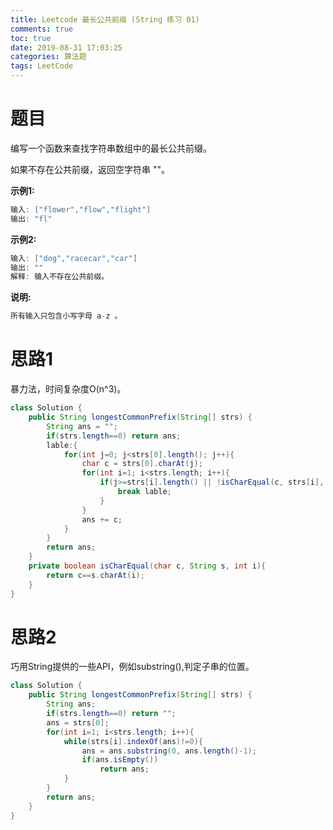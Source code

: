 ```yaml
---
title: Leetcode 最长公共前缀 (String 练习 01)
comments: true
toc: true
date: 2019-08-31 17:03:25
categories: 算法题
tags: LeetCode
---
```


# 题目

编写一个函数来查找字符串数组中的最长公共前缀。

如果不存在公共前缀，返回空字符串 ""。

**示例1:**
```java
输入: ["flower","flow","flight"]
输出: "fl"
```

**示例2:**
```java
输入: ["dog","racecar","car"]
输出: ""
解释: 输入不存在公共前缀。
```

**说明:**
```java
所有输入只包含小写字母 a-z 。
```

# 思路1

暴力法，时间复杂度O(n^3)。

```java
class Solution {
    public String longestCommonPrefix(String[] strs) {
        String ans = "";
        if(strs.length==0) return ans;
        lable:{
            for(int j=0; j<strs[0].length(); j++){
                char c = strs[0].charAt(j);
                for(int i=1; i<strs.length; i++){
                    if(j>=strs[i].length() || !isCharEqual(c, strs[i], j)){
                        break lable;
                    }
                }
                ans += c;
            }
        }
        return ans;
    }
    private boolean isCharEqual(char c, String s, int i){
        return c==s.charAt(i);
    }
}
```

# 思路2

巧用String提供的一些API，例如substring(),判定子串的位置。

```Java
class Solution {
    public String longestCommonPrefix(String[] strs) {
        String ans;
        if(strs.length==0) return "";
        ans = strs[0];
        for(int i=1; i<strs.length; i++){
            while(strs[i].indexOf(ans)!=0){
                ans = ans.substring(0, ans.length()-1);
                if(ans.isEmpty())
                    return ans;
            }
        }
        return ans;
    } 
}
```